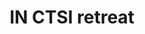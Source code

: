 ---
dateStart: 2011-10-10
dateEnd:
title: "IN CTSI retreat"
venue: "Indiana University"
organizer: "Bill Hetrick, Bill Barnett"
credit:
city: Bloomington
state: IN
country: USA
pdfLink:
venueImages:
---